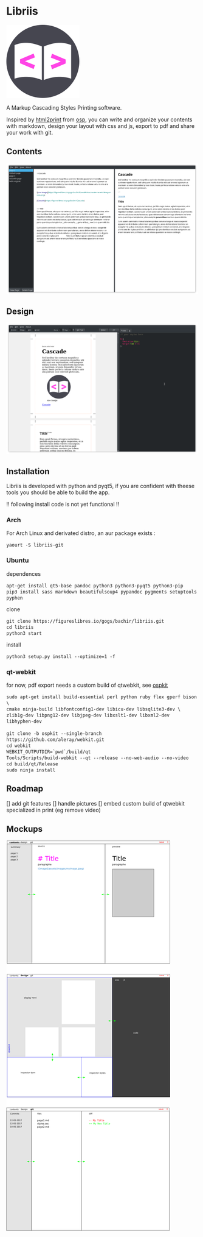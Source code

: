 # Libriis

![icon](libriis/assets/images/icon.png)

A Markup Cascading Styles Printing software.

Inspired by [html2print](http://osp.kitchen/tools/html2print/) from [osp](osp.kitchen), you can write and organize your contents with markdown, design your layout with css and js, export to pdf and share your work with git.

## Contents

![Contents Stack](libriis/assets/images/Screenshot_stackcontents.png)

## Design

![Design Stack](libriis/assets/images/Screenshot_stackdesign.png)



## Installation

Libriis is developed with python and pyqt5, if you are confident with theese tools you should be able to build the app.

!! following install code is not yet functional !!

### Arch

For Arch Linux and derivated distro, an aur package exists :
``` 
yaourt -S libriis-git
```

### Ubuntu

dependences
```shell
apt-get install qt5-base pandoc python3 python3-pyqt5 python3-pip 
pip3 install sass markdown beautifulsoup4 pypandoc pygments setuptools pyphen
```
clone
```shell
git clone https://figureslibres.io/gogs/bachir/libriis.git
cd libriis
python3 start
```
install
```
python3 setup.py install --optimize=1 -f
```

### qt-webkit

for now, pdf export needs a custom build of qtwebkit, see [ospkit](http://osp.kitchen/tools/ospkit/)

```shell
sudo apt-get install build-essential perl python ruby flex gperf bison \
cmake ninja-build libfontconfig1-dev libicu-dev libsqlite3-dev \
zlib1g-dev libpng12-dev libjpeg-dev libxslt1-dev libxml2-dev libhyphen-dev

git clone -b ospkit --single-branch https://github.com/aleray/webkit.git
cd webkit
WEBKIT_OUTPUTDIR=`pwd`/build/qt
Tools/Scripts/build-webkit --qt --release --no-web-audio --no-video
cd build/qt/Release
sudo ninja install
```



## Roadmap

[] add git features
[] handle pictures
[] embed custom build of qtwebkit specialized in print (eg remove video)






## Mockups

![mockups](libriis/assets/images/mockups.png)
